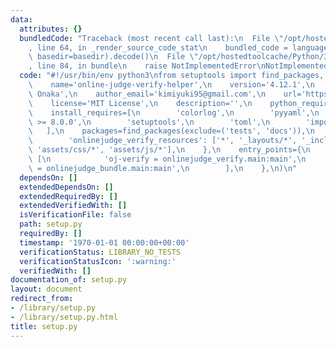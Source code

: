 ```yaml
---
data:
  attributes: {}
  bundledCode: "Traceback (most recent call last):\n  File \"/opt/hostedtoolcache/Python/3.8.5/x64/lib/python3.8/site-packages/onlinejudge_verify/documentation/build.py\"\
    , line 64, in _render_source_code_stat\n    bundled_code = language.bundle(stat.path,\
    \ basedir=basedir).decode()\n  File \"/opt/hostedtoolcache/Python/3.8.5/x64/lib/python3.8/site-packages/onlinejudge_verify/languages/python.py\"\
    , line 84, in bundle\n    raise NotImplementedError\nNotImplementedError\n"
  code: "#!/usr/bin/env python3\nfrom setuptools import find_packages, setup\n\nsetup(\n\
    \    name='online-judge-verify-helper',\n    version='4.12.1',\n    author='Kimiyuki\
    \ Onaka',\n    author_email='kimiyuki95@gmail.com',\n    url='https://github.com/kmyk/online-judge-verify-helper',\n\
    \    license='MIT License',\n    description='',\n    python_requires='>=3.6',\n\
    \    install_requires=[\n        'colorlog',\n        'pyyaml',\n        'online-judge-tools\
    \ >= 8.0.0',\n        'setuptools',\n        'toml',\n        'importlab',\n \
    \   ],\n    packages=find_packages(exclude=('tests', 'docs')),\n    package_data={\n\
    \        'onlinejudge_verify_resources': ['*', '_layouts/*', '_includes/*', 'assets/*',\
    \ 'assets/css/*', 'assets/js/*'],\n    },\n    entry_points={\n        'console_scripts':\
    \ [\n            'oj-verify = onlinejudge_verify.main:main',\n            'oj-bundle\
    \ = onlinejudge_bundle.main:main',\n        ],\n    },\n)\n"
  dependsOn: []
  extendedDependsOn: []
  extendedRequiredBy: []
  extendedVerifiedWith: []
  isVerificationFile: false
  path: setup.py
  requiredBy: []
  timestamp: '1970-01-01 00:00:00+00:00'
  verificationStatus: LIBRARY_NO_TESTS
  verificationStatusIcon: ':warning:'
  verifiedWith: []
documentation_of: setup.py
layout: document
redirect_from:
- /library/setup.py
- /library/setup.py.html
title: setup.py
---
```

